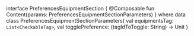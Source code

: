 interface PreferencesEquipmentSection {
    @Composable
    fun Content(params: PreferencesEquipmentSectionParameters)
}
where
data class PreferencesEquipmentSectionParameters(
    val equipmentsTag: `List<CheckableTag>`,
    val togglePreference: (tagIdToToggle: String) -> Unit
)